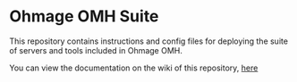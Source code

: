 # Ohmage OMH Suite

This repository contains instructions and config files for deploying the suite of servers and tools included in Ohmage OMH.

You can view the documentation on the wiki of this repository, [here](https://github.com/smalldatalab/docker-ohmage-omh-suite/wiki)
